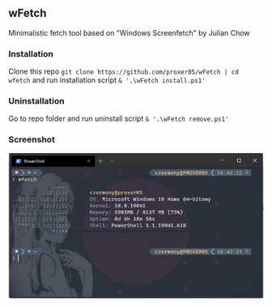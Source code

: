 ## wFetch
Minimalistic fetch tool based on "Windows Screenfetch" by Julian Chow

### Installation

Clone this repo `git clone https://github.com/proxer05/wFetch | cd wfetch` and run installation script `& '.\wFetch install.ps1'`

### Uninstallation

Go to repo folder and run uninstall script `& '.\wFetch remove.ps1'`

### Screenshot

![alt text](https://github.com/proxer05/wFetch/blob/main/wfetch.png)
